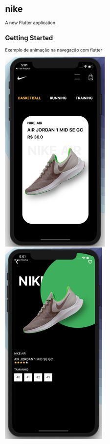# nike

A new Flutter application.

## Getting Started

Exemplo de animação na navegação com flutter

![alt text](./screenshot01.png)
![alt text](./screenshot02.png)
